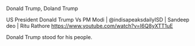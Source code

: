 
Donald Trump, Doland Trump

US President Donald Trump Vs PM Modi | @indisapeaksdailyISD | Sandeep deo | Ritu Rathore
https://www.youtube.com/watch?v=I6Q8yXTT1uE


Donald Trump stood for his people. 




